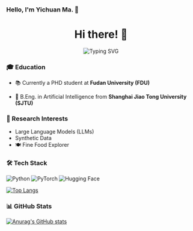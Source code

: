 ### Hello, I'm Yichuan Ma. 👋

<h1 align="center">Hi there! 👋 </h1>

<div align="center">
  <img src="https://readme-typing-svg.herokuapp.com?font=Fira+Code&pause=1000&color=2C96F7&center=true&vCenter=true&width=435&lines=NLP+Enthusiast;LLM+Developer" alt="Typing SVG" />
</div>


### 🎓 Education
- 📚 Currently a PHD student at **Fudan University (FDU)**
  
- 🎯 B.Eng. in Artificial Intelligence from **Shanghai Jiao Tong University (SJTU)**


### 🔬 Research Interests
- Large Language Models (LLMs)
- Synthetic Data
- 🍽️ Fine Food Explorer


### 🛠️ Tech Stack
![Python](https://img.shields.io/badge/-Python-3776AB?style=flat-square&logo=python&logoColor=white)
![PyTorch](https://img.shields.io/badge/-PyTorch-EE4C2C?style=flat-square&logo=pytorch&logoColor=white)
![Hugging Face](https://img.shields.io/badge/-Hugging%20Face-FF9D00?style=flat-square&logo=huggingface&logoColor=white)

[![Top Langs](https://github-readme-stats.vercel.app/api/top-langs/?username=Entarochuan)](https://github.com/anuraghazra/github-readme-stats)


### 📊 GitHub Stats
[![Anurag's GitHub stats](https://github-readme-stats.vercel.app/api?username=Entarochuan&show_icons=true&theme=tokyonight)](https://github.com/Entarochuan/github-readme-stats)

